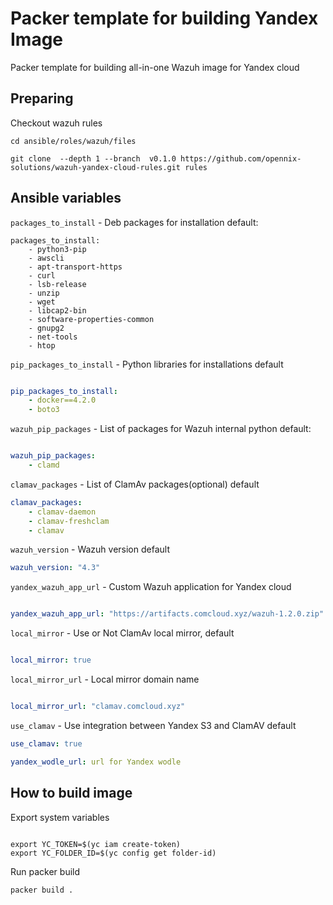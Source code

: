 # Packer template for building Yandex Image
Packer template for building all-in-one Wazuh image for Yandex cloud
## Preparing
Checkout wazuh rules 
```shell
cd ansible/roles/wazuh/files

git clone  --depth 1 --branch  v0.1.0 https://github.com/opennix-solutions/wazuh-yandex-cloud-rules.git rules

```
## Ansible variables 
`packages_to_install` - Deb packages for installation default:
```yanl
packages_to_install:
    - python3-pip
    - awscli
    - apt-transport-https
    - curl
    - lsb-release
    - unzip
    - wget
    - libcap2-bin
    - software-properties-common
    - gnupg2
    - net-tools
    - htop
```
`pip_packages_to_install` - Python libraries for installations default
```yaml

pip_packages_to_install:
    - docker==4.2.0
    - boto3
```
`wazuh_pip_packages` - List of packages for Wazuh internal python default:
```yaml

wazuh_pip_packages:
    - clamd
```
`clamav_packages` - List of ClamAv packages(optional) default
```yaml
clamav_packages:
    - clamav-daemon
    - clamav-freshclam
    - clamav
```
`wazuh_version` - Wazuh version default
```yaml
wazuh_version: "4.3"
```
`yandex_wazuh_app_url` - Custom Wazuh application for Yandex cloud
```yaml

yandex_wazuh_app_url: "https://artifacts.comcloud.xyz/wazuh-1.2.0.zip"
```
`local_mirror` - Use or Not ClamAv local mirror, default
```yaml

local_mirror: true
```
`local_mirror_url` - Local mirror domain name
```yaml

local_mirror_url: "clamav.comcloud.xyz"
```
`use_clamav` - Use integration between Yandex S3 and ClamAV default
```yaml
use_clamav: true
```
```yaml
yandex_wodle_url: url for Yandex wodle 
```
## How to build image
Export system variables

```shell

export YC_TOKEN=$(yc iam create-token)
export YC_FOLDER_ID=$(yc config get folder-id)

```
Run packer build 
```shell
packer build .
```
